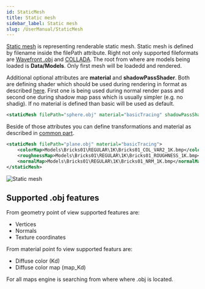 ```yaml
---
id: StaticMesh
title: Static mesh
sidebar_label: Static mesh
slug: /UserManual/StaticMesh
---
```


[Static mesh](https://github.com/MySchoolEngine/GLEngine/blob/master/GLRenderer/GLRenderer/Components/StaticMesh.h) is representing renderable static mesh. Static mesh is defined by filename inside the filePath attribute. Right not only supported fileformats are [Wavefront .obj](https://en.wikipedia.org/wiki/Wavefront_.obj_file) and [COLLADA](https://cs.wikipedia.org/wiki/COLLADA). The root from where are models being loaded is **Data/Models**. Only first mesh will be loadedd and rendered.

Additional optional attributes are **material** and **shadowPassShader**. Both are defining shader which should be used during rendering in format as described [here](/docs/CodeManual/Shaders). First one is being used during normal render pass and second one during shadow map pass which is usually simpler (e.g. no shadig). If no material is defined than basic will be used as default.

```xml
<staticMesh filePath="sphere.obj" material="basicTracing" shadowPassShader="shadowPass" />
```

Beside of those attributes you can define transformations and material as described in [common part](/docs/UserManual/Common).

```xml
<staticMesh filePath="plane.obj" material="basicTracing">
    <colorMap>Models\Bricks01\REGULAR\1K\Bricks01_COL_VAR2_1K.bmp</colorMap>
    <roughnessMap>Models\Bricks01\REGULAR\1K\Bricks01_ROUGHNESS_1K.bmp</roughnessMap>
    <normalMap>Models\Bricks01\REGULAR\1K\Bricks01_NRM_1K.bmp</normalMap>
</staticMesh>
```

![Static mesh](/img/staticMesh.png)

## Supported .obj features
From geometry point of view supported features are:

* Vertices
* Normals
* Texture coordinates

From material point fo view supported featurs are:

* Diffuse color (Kd)
* Diffuse color map (map_Kd)

For all maps engine is searching from where where .obj is located.